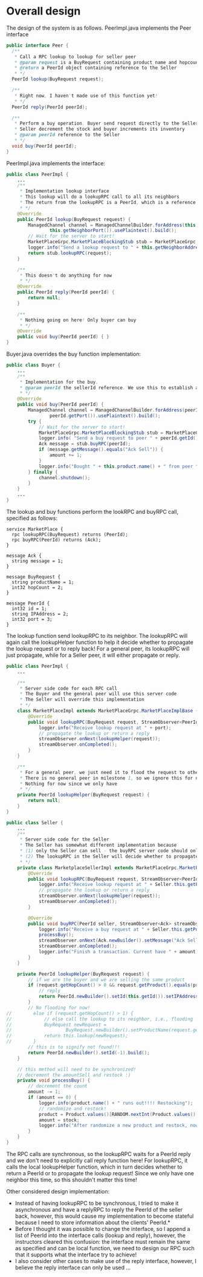 # Overall design

The design of the system is as follows. PeerImpl.java implements the Peer interface

```java
public interface Peer {
  /**
   * Call a RPC lookup to lookup for seller peer
   * @param request is a BuyRequest containing product name and hopcount
   * @return a PeerId object containing reference to the Seller
   * */
  PeerId lookup(BuyRequest request);

  /**
   * Right now, I haven't made use of this function yet!
   * */
  PeerId reply(PeerId peerId);

  /**
   * Perform a buy operation. Buyer send request directly to the Seller.
   * Seller decrement the stock and buyer increments its inventory
   * @param peerId reference to the Seller
   * */
  void buy(PeerId peerId);
}
```

PeerImpl.java implements the interface:

```java
public class PeerImpl {
    ...
    /**
     * Implementation lookup interface
     * This lookup will do a lookupRPC call to all its neighbors
     * The return from the lookupRPC is a PeerId, which is a reference to the seller
     * */
    @Override
    public PeerId lookup(BuyRequest request) {
        ManagedChannel channel = ManagedChannelBuilder.forAddress(this.getNeighborAddress(),
                this.getNeighborPort()).usePlaintext().build();
        // Wait for the server to start!
        MarketPlaceGrpc.MarketPlaceBlockingStub stub = MarketPlaceGrpc.newBlockingStub(channel).withWaitForReady();
        logger.info("Send a lookup request to " + this.getNeighborAddress() + " " + this.getNeighborPort());
        return stub.lookupRPC(request);
    }

    /**
     * This doesn't do anything for now
     * */
    @Override
    public PeerId reply(PeerId peerId) {
        return null;
    }

    /**
     * Nothing going on here! Only buyer can buy
     * */
    @Override
    public void buy(PeerId peerId) { }
}
```

Buyer.java overrides the buy function implementation:

```java
public class Buyer {
    ...
    /**
     * Implementation for the buy.
     * @param peerId the sellerId reference. We use this to establish a direct connection to the seller
     * */
    @Override
    public void buy(PeerId peerId) {
        ManagedChannel channel = ManagedChannelBuilder.forAddress(peerId.getIPAddress(),
                peerId.getPort()).usePlaintext().build();
        try {
            // Wait for the server to start!
            MarketPlaceGrpc.MarketPlaceBlockingStub stub = MarketPlaceGrpc.newBlockingStub(channel).withWaitForReady();
            logger.info( "Send a buy request to peer " + peerId.getId());
            Ack message = stub.buyRPC(peerId);
            if (message.getMessage().equals("Ack Sell")) {
                amount += 1;
            }
            logger.info("Bought " + this.product.name() + " from peer " + peerId.getId() + ". Buyer current has " + this.amount + " " + this.product.name());
        } finally {
            channel.shutdown();
        }
    }
    ...
}
```

The lookup and buy functions perform the lookRPC and buyRPC call, specified as follows:

``` 
service MarketPlace {
  rpc lookupRPC(BuyRequest) returns (PeerId);
  rpc buyRPC(PeerId) returns (Ack);
}

message Ack {
  string message = 1;
}

message BuyRequest {
  string productName = 1;
  int32 hopCount = 2;
}

message PeerId {
  int32 id = 1;
  string IPAddress = 2;
  int32 port = 3;
}
```

The lookup function send lookupRPC to its neighbor. The lookupRPC will again call the lookupHelper function to help it decide whether to propagate the lookup request or to reply back! For a general peer, its lookupRPC will just propagate, while for a Seller peer, it will either propagate or reply. 

```java
public class PeerImpl {
    ...

    /**
     * Server side code for each RPC call
     * The Buyer and the general peer will use this server code
     * The Seller will override this implementation
     * */
    class MarketPlaceImpl extends MarketPlaceGrpc.MarketPlaceImplBase {
        @Override
        public void lookupRPC(BuyRequest request, StreamObserver<PeerId> streamObserver) {
            logger.info("Receive lookup request at " + port);
            // propagate the lookup or return a reply
            streamObserver.onNext(lookupHelper(request));
            streamObserver.onCompleted();
        }
    }

    /**
     * For a general peer, we just need it to flood the request to other peers!
     * There is no general peer in milestone 1, so we ignore this for now!
     * Nothing for now since we only have
     * */
    private PeerId lookupHelper(BuyRequest request) {
        return null;
    }
}

public class Seller {
    ...
    /**
     * Server side code for the Seller
     * The Seller has somewhat different implementation because
     * (1) only the Seller can sell - the buyRPC server code should only for the server
     * (2) The lookupRPC in the Seller will decide whether to propagate or to reply!
     * */
    private class MarketplaceSellerImpl extends MarketPlaceGrpc.MarketPlaceImplBase {
        @Override
        public void lookupRPC(BuyRequest request, StreamObserver<PeerId> streamObserver) {
            logger.info("Receive lookup request at " + Seller.this.getPort());
            // propagate the lookup or return a reply
            streamObserver.onNext(lookupHelper(request));
            streamObserver.onCompleted();
        }

        @Override
        public void buyRPC(PeerId seller, StreamObserver<Ack> streamObserver) {
            logger.info("Receive a buy request at " + Seller.this.getPort());
            processBuy();
            streamObserver.onNext(Ack.newBuilder().setMessage("Ack Sell").build());
            streamObserver.onCompleted();
            logger.info("Finish a transaction. Current have " + amount);
        }
    }

    private PeerId lookupHelper(BuyRequest request) {
        // if we are the buyer and we are selling the same product
        if (request.getHopCount() > 0 && request.getProduct().equals(product.name())) {
            // reply
            return PeerId.newBuilder().setId(this.getId()).setIPAddress(this.getIPAddress()).setPort(this.getPort()).build();
        }
        // No flooding for now!
//        else if (request.getHopCount() > 1) {
//            // else call the lookup to its neighbor, i.e., flooding
//            BuyRequest newRequest =
//                    BuyRequest.newBuilder().setProductName(request.getProductName()).setHopCount(request.getHopCount() - 1).build();
//            return this.lookup(newRequest);
//        }
        // this is to signify not found!!!
        return PeerId.newBuilder().setId(-1).build();
    }

    // this method will need to be synchronized!
    // decrement the amountSell and restock :)
    private void processBuy() {
        // decrement the count
        amount -= 1;
        if (amount == 0) {
            logger.info(product.name() + " runs out!!!! Restocking");
            // randomize and restock!
            product = Product.values()[RANDOM.nextInt(Product.values().length) - 1];
            amount = stock;
            logger.info("After randomize a new product and restock, now selling " + product.name());
        }
    }
}
```

The RPC calls are synchronous, so the lookupRPC waits for a PeerId reply and we don't need to explicitly call reply function here!
For lookupRPC, it calls the local lookupHelper function, which in turn decides whether to return a PeerId or to propagate the lookup request! Since we only have one neighbor this time, so this shouldn't matter this time!

Other considered design implementation:

* Instead of having lookupRPC to be synchronous, I tried to make it asynchronous and have a replyRPC to reply the PeerId of the seller back, however, this would cause my implementation to become stateful because I need to store information about the clients' PeerId.* 
* Before I thought it was possible to change the interface, so I append a list of PeerId into the interface calls (lookup and reply), however, the instructors cleared this confusion: the interface must remain the same as specified and can be local function, we need to design our RPC such that it supports what the interface try to achieve!
* I also consider other cases to make use of the reply interface, however, I believe the reply interface can only be used ...

